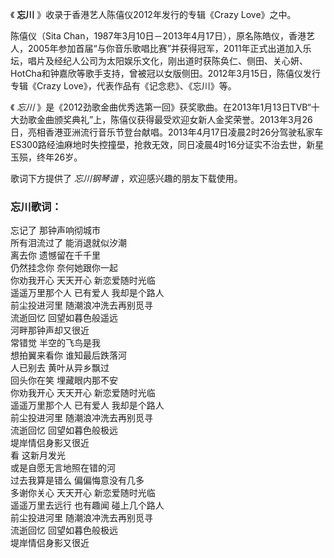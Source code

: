 

《 **忘川** 》收录于香港艺人陈僖仪2012年发行的专辑《Crazy Love》之中。

  

陈僖仪（Sita
Chan，1987年3月10日－2013年4月17日），原名陈皓仪，香港艺人，2005年参加首届“与你音乐歌唱比赛”并获得冠军，2011年正式出道加入乐坛，唱片及经纪人公司为太阳娱乐文化，刚出道时获陈奂仁、侧田、关心妍、HotCha和钟嘉欣等歌手支持，曾被冠以女版侧田。2012年3月15日，陈僖仪发行专辑《Crazy
Love》，代表作品有《记念悲》、《忘川》等。

  

《 _忘川_
》是《2012劲歌金曲优秀选第一回》获奖歌曲。在2013年1月13日TVB“十大劲歌金曲颁奖典礼”上，陈僖仪获得最受欢迎女新人金奖荣誉。2013年3月26日，亮相香港亚洲流行音乐节登台献唱。2013年4月17日凌晨2时26分驾驶私家车ES300路经油麻地时失控撞壆，抢救无效，同日凌晨4时16分证实不治去世，新星玉殒，终年26岁。

  

歌词下方提供了 _忘川钢琴谱_ ，欢迎感兴趣的朋友下载使用。

### 忘川歌词：

忘记了 那钟声响彻城市  
所有泪流过了 能消退就似汐潮  
离去你 遗憾留在千千里  
仍然挂念你 奈何她跟你一起  
你劝我开心 天天开心 新恋爱随时光临  
遥遥万里那个人 已有爱人 我却是个路人  
前尘投进河里 随潮浪冲洗去再别觅寻  
流逝回忆 回望如暮色般遥远  
河畔那钟声却又很近  
常错觉 半空的飞鸟是我  
想拍翼来看你 谁知最后跌落河  
人已别去 黄叶从异乡飘过  
回头你在笑 埋藏眼内那不安  
你劝我开心 天天开心 新恋爱随时光临  
遥遥万里那个人 已有爱人 我却是个路人  
前尘投进河里 随潮浪冲洗去再别觅寻  
流逝回忆 回望如暮色般极远  
堤岸情侣身影又很近  
看 这新月发光  
或是自愿无言地照在错的河  
过去我算是错么 偏偏悔意没有几多  
多谢你关心 天天开心 新恋爱随时光临  
遥遥万里去远行 也有趣闻 碰上几个路人  
前尘投进河里 随潮浪冲洗去再别觅寻  
流逝回忆 回望如暮色般极远  
堤岸情侣身影又很近

